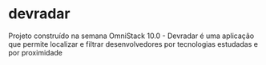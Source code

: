 # devradar
Projeto construído na semana OmniStack 10.0 - Devradar é uma aplicação que permite localizar e filtrar desenvolvedores por tecnologias estudadas e por proximidade

<img scr="https://raw.githubusercontent.com/viniciush4/devradar/master/screenshots/Home.jpeg" />
